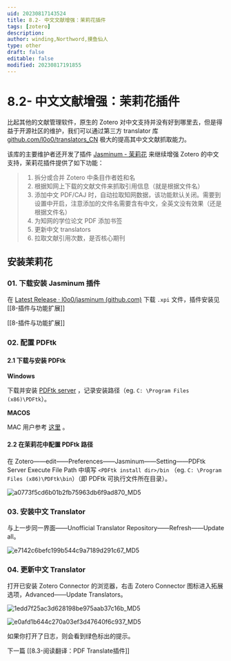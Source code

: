 ```yaml
---
uid: 20230817143524
title: 8.2- 中文文献增强：茉莉花插件
tags: [zotero]
description: 
author: winding,Northword,摸鱼仙人
type: other
draft: false
editable: false
modified: 20230817191855
---
```


# 8.2- 中文文献增强：茉莉花插件

比起其他的文献管理软件，原生的 Zotero 对中文支持并没有好到哪里去，但是得益于开源社区的维护，我们可以通过第三方 translator 库 [github.com/l0o0/translators\_CN](https://github.com/l0o0/translators_CN) 极大的提高其中文文献抓取能力。

该库的主要维护者还开发了插件 [Jasminum - 茉莉花](https://github.com/l0o0/jasminum) 来继续增强 Zotero 的中文支持，茉莉花插件提供了如下功能：

> 1. 拆分或合并 Zotero 中条目作者姓和名
> 2. 根据知网上下载的文献文件来抓取引用信息（就是根据文件名）
> 3. 添加中文 PDF/CAJ 时，自动拉取知网数据，该功能默认关闭。需要到设置中开启，注意添加的文件名需要含有中文，全英文没有效果（还是根据文件名）
> 4. 为知网的学位论文 PDF 添加书签
> 5. 更新中文 translators
> 6. 拉取文献引用次数，是否核心期刊

## 安装茉莉花

### 01. 下载安装 Jasminum 插件

在 [Latest Release · l0o0/jasminum (github.com)](https://github.com/l0o0/jasminum/releases/latest) 下载 `.xpi` 文件，插件安装见 [[8-插件与功能扩展]]

[[8-插件与功能扩展]]

### 02. 配置 PDFtk

#### 2.1 下载与安装 PDFtk

**Windows**

下载并安装 [PDFtk server](https://www.pdflabs.com/tools/pdftk-server/) ，记录安装路径（eg. `C: \Program Files (x86)\PDFtk`）。

**MACOS**

MAC 用户参考 [这里](https://github.com/l0o0/jasminum#%E5%A6%82%E4%BD%95%E4%BD%BF%E7%94%A8) 。

#### 2.2 在茉莉花中配置 PDFtk 路径

在 Zotero——edit——Preferences——Jasminum——Setting——PDFtk Server Execute File Path 中填写 `<PDFtk install dir>/bin` （eg. `C: \Program Files (x86)\PDFtk\bin`）（即 PDFtk 可执行文件所在目录）。

![a0773f5cd6b01b2fb75963db6f9ad870_MD5](https://cdn.pkmer.cn/images/202308171545439.png!pkmer)

### 03. 安装中文 Translator

与上一步同一界面——Unofficial Translator Repository——Refresh——Update all。

![e7142c6befc199b544c9a7189d291c67_MD5](https://cdn.pkmer.cn/images/202308171545440.png!pkmer)

### 04. 更新中文 Translator

打开已安装 Zotero Connector 的浏览器，右击 Zotero Connector 图标进入拓展选项，Advanced——Update Translators。

![1edd7f25ac3d628198be975aab37c16b_MD5](https://cdn.pkmer.cn/images/202308171545441.png!pkmer)

![e0afd1b644c270a03ef3d47640f6c937_MD5](https://cdn.pkmer.cn/images/202308171545442.png!pkmer)

如果你打开了日志，则会看到绿色标出的提示。

下一篇 [[8.3-阅读翻译：PDF Translate插件]]